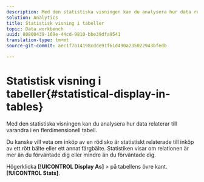 ```yaml
---
description: Med den statistiska visningen kan du analysera hur data relaterar till varandra i en flerdimensionell tabell.
solution: Analytics
title: Statistisk visning i tabeller
topic: Data workbench
uuid: 80800439-169e-44cd-9810-bbe39dfa9541
translation-type: tm+mt
source-git-commit: aec1f7b14198cdde91f61d490a235022943bfedb

---
```



# Statistisk visning i tabeller{#statistical-display-in-tables}

Med den statistiska visningen kan du analysera hur data relaterar till varandra i en flerdimensionell tabell.

Du kanske vill veta om inköp av en röd sko är statistiskt relaterade till inköp av ett rött bälte eller ett annat färgbälte. Statistiken visar om relationen är mer än du förväntade dig eller mindre än du förväntade dig.

Högerklicka **[!UICONTROL Display As]** > på tabellens övre kant. **[!UICONTROL Stats]**.
